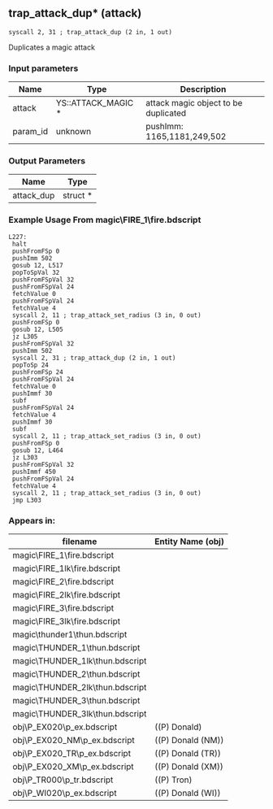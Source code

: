 ## trap_attack_dup* (attack)

`syscall 2, 31 ; trap_attack_dup (2 in, 1 out)`

Duplicates a magic attack

### Input parameters
| Name | Type | Description
|------|------|------------
| attack   | YS::ATTACK_MAGIC *   | attack magic object to be duplicated
| param_id   | unknown   | pushImm: 1165,1181,249,502


### Output Parameters
| Name | Type
|------|-----
| attack_dup   | struct *   
### Example Usage From magic\FIRE_1\fire.bdscript
```plaintext
L227:
 halt 
 pushFromFSp 0
 pushImm 502
 gosub 12, L517
 popToSpVal 32
 pushFromFSpVal 32
 pushFromFSpVal 24
 fetchValue 0
 pushFromFSpVal 24
 fetchValue 4
 syscall 2, 11 ; trap_attack_set_radius (3 in, 0 out)
 pushFromFSp 0
 gosub 12, L505
 jz L305
 pushFromFSpVal 32
 pushImm 502
 syscall 2, 31 ; trap_attack_dup (2 in, 1 out)
 popToSp 24
 pushFromFSp 24
 pushFromFSpVal 24
 fetchValue 0
 pushImmf 30
 subf 
 pushFromFSpVal 24
 fetchValue 4
 pushImmf 30
 subf 
 syscall 2, 11 ; trap_attack_set_radius (3 in, 0 out)
 pushFromFSp 0
 gosub 12, L464
 jz L303
 pushFromFSpVal 32
 pushImmf 450
 pushFromFSpVal 24
 fetchValue 4
 syscall 2, 11 ; trap_attack_set_radius (3 in, 0 out)
 jmp L303
```


### Appears in:
| filename | Entity Name (obj)
|----------|-------------
| magic\FIRE_1\fire.bdscript       |           
| magic\FIRE_1lk\fire.bdscript       |           
| magic\FIRE_2\fire.bdscript       |           
| magic\FIRE_2lk\fire.bdscript       |           
| magic\FIRE_3\fire.bdscript       |           
| magic\FIRE_3lk\fire.bdscript       |           
| magic\thunder1\thun.bdscript       |           
| magic\THUNDER_1\thun.bdscript       |           
| magic\THUNDER_1lk\thun.bdscript       |           
| magic\THUNDER_2\thun.bdscript       |           
| magic\THUNDER_2lk\thun.bdscript       |           
| magic\THUNDER_3\thun.bdscript       |           
| magic\THUNDER_3lk\thun.bdscript       |           
| obj\P_EX020\p_ex.bdscript       | ((P) Donald)          
| obj\P_EX020_NM\p_ex.bdscript       | ((P) Donald (NM))          
| obj\P_EX020_TR\p_ex.bdscript       | ((P) Donald (TR))          
| obj\P_EX020_XM\p_ex.bdscript       | ((P) Donald (XM))          
| obj\P_TR000\p_tr.bdscript       | ((P) Tron)          
| obj\P_WI020\p_ex.bdscript       | ((P) Donald (WI))          



